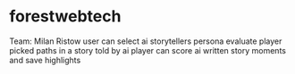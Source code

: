 # forestwebtech
Team: Milan Ristow
user can select ai storytellers persona
evaluate player picked paths in a story told by ai
player can score ai written story moments and save highlights